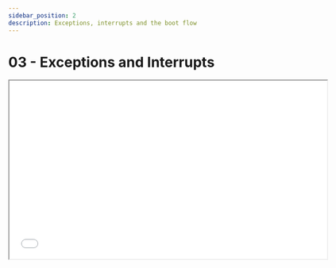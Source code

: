 ```yaml
---
sidebar_position: 2
description: Exceptions, interrupts and the boot flow
---
```


# 03 - Exceptions and Interrupts

<iframe src="/slides/03" width="640" height="360"></iframe>
